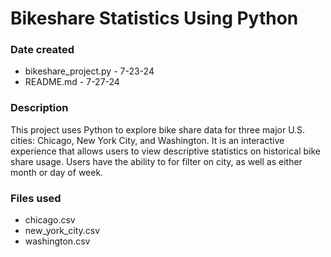 # Bikeshare Statistics Using Python

### Date created

* bikeshare_project.py - 7-23-24  
* README.md - 7-27-24 

### Description

This project uses Python to explore bike share data for three major U.S. cities: Chicago, New York City, and Washington. It is an interactive experience that allows users to view descriptive statistics on historical bike share usage. Users have the ability to for filter on city, as well as either month or day of week.

### Files used
* chicago.csv
* new_york_city.csv
* washington.csv